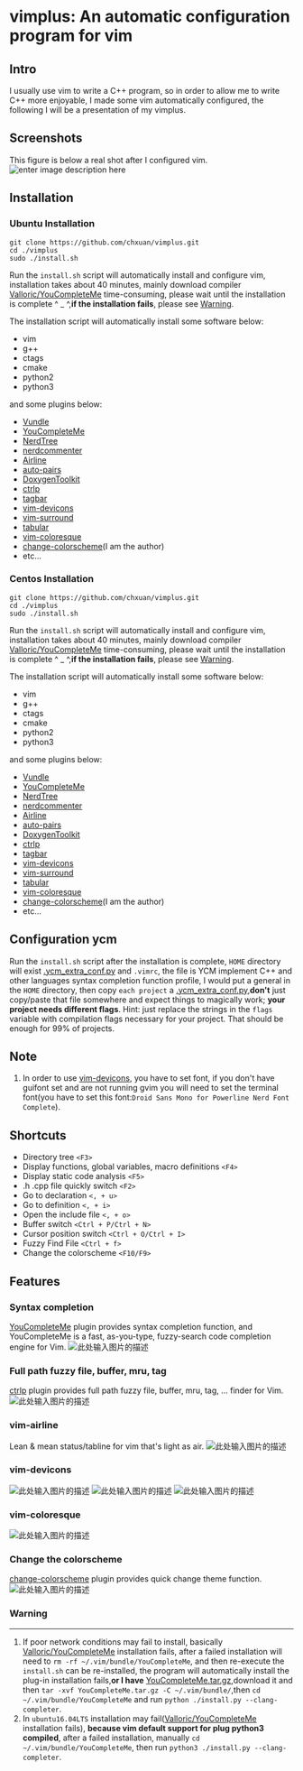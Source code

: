 vimplus: An automatic configuration program for vim
===============================================


Intro
-----
I usually use vim to write a C++ program, so in order to allow me to write C++ more enjoyable, I made some vim automatically configured, the following I will be a presentation of my vimplus.

Screenshots
------------
This figure is below a real shot after I configured vim.
![enter image description here](https://raw.githubusercontent.com/chxuan/vimplus/master/screenshots/main.png)

Installation
------------
### Ubuntu Installation

    git clone https://github.com/chxuan/vimplus.git
    cd ./vimplus
    sudo ./install.sh

Run the `install.sh` script will automatically install and configure vim, installation takes about 40 minutes, mainly download compiler [Valloric/YouCompleteMe][1] time-consuming, please wait until the installation is complete ^ _ ^,**if the installation fails**, please see [Warning](#Warning).

The installation script will automatically install some software below:
 - vim
 - g++ 
 - ctags 
 - cmake
 - python2
 - python3

and some plugins below:

 - [Vundle][2]
 - [YouCompleteMe][3]
 - [NerdTree][4]
 - [nerdcommenter][5]
 - [Airline][6]
 - [auto-pairs][7]
 - [DoxygenToolkit][8]
 - [ctrlp][9]
 - [tagbar][10]
 - [vim-devicons][11]
 - [vim-surround][12]
 - [tabular][13]
 - [vim-coloresque][14]
 - [change-colorscheme][15](I am the author)
 - etc...

### Centos Installation

    git clone https://github.com/chxuan/vimplus.git
    cd ./vimplus
    sudo ./install.sh

Run the `install.sh` script will automatically install and configure vim, installation takes about 40 minutes, mainly download compiler [Valloric/YouCompleteMe][16] time-consuming, please wait until the installation is complete ^ _ ^,**if the installation fails**, please see [Warning](#Warning).

The installation script will automatically install some software below:
 - vim
 - g++ 
 - ctags 
 - cmake
 - python2
 - python3

and some plugins below:

 - [Vundle][17]
 - [YouCompleteMe][18]
 - [NerdTree][19]
 - [nerdcommenter][20]
 - [Airline][21]
 - [auto-pairs][22]
 - [DoxygenToolkit][23]
 - [ctrlp][24]
 - [tagbar][25]
 - [vim-devicons][26]
 - [vim-surround][27]
 - [tabular][28]
 - [vim-coloresque][29]
 - [change-colorscheme][30](I am the author)
 - etc...

Configuration ycm
------------
Run the `install.sh` script after the installation is complete, `HOME` directory will exist [.ycm_extra_conf.py][31] and `.vimrc`, the file is YCM implement C++ and other languages syntax completion function profile, I would put a general in the `HOME` directory, then copy `each project` a [.ycm_extra_conf.py][32],**don't** just copy/paste that file somewhere and expect things to magically work; **your project needs different flags**. Hint: just replace the strings in the `flags` variable with compilation flags necessary for your project. That should be enough for 99% of projects.

Note
------------
 1. In order to use [vim-devicons][33], you have to set font, if you don't have guifont set and are not running gvim you will need to set the terminal font(you have to set this font:`Droid Sans Mono for Powerline Nerd Font Complete`).
 
Shortcuts
------------
 - Directory tree `<F3>`
 - Display functions, global variables, macro definitions `<F4>`
 - Display static code analysis `<F5>`
 - .h .cpp file quickly switch `<F2>`
 - Go to declaration `<, + u>`
 - Go to definition `<, + i>`
 - Open the include file `<, + o>`
 - Buffer switch `<Ctrl + P/Ctrl + N>`
 - Cursor position switch `<Ctrl + O/Ctrl + I>`
 - Fuzzy Find File `<Ctrl + f>`
 - Change the colorscheme `<F10/F9>`

Features
------------
### Syntax completion

[YouCompleteMe][34] plugin provides syntax completion function, and YouCompleteMe is a fast, as-you-type, fuzzy-search code completion engine for Vim.
![此处输入图片的描述][35]

### Full path fuzzy file, buffer, mru, tag
[ctrlp][36] plugin provides full path fuzzy file, buffer, mru, tag, ... finder for Vim.
![此处输入图片的描述][37]

### vim-airline
Lean & mean status/tabline for vim that's light as air.
![此处输入图片的描述][38]

### vim-devicons
![此处输入图片的描述][40]
![此处输入图片的描述][41]
![此处输入图片的描述][42]

### vim-coloresque
![此处输入图片的描述][39]

### Change the colorscheme
[change-colorscheme][43] plugin provides quick change theme function.
![此处输入图片的描述][44]

### <span id="Warning">**Warning**</span>
------------
 1. If poor network conditions may fail to install, basically [Valloric/YouCompleteMe][45] installation fails, after a failed installation will need to `rm -rf ~/.vim/bundle/YouCompleteMe`, and then re-execute the `install.sh` can be re-installed, the program will automatically install the plug-in installation fails,**or I have** [YouCompleteMe.tar.gz][46],download it and then `tar -xvf YouCompleteMe.tar.gz -C ~/.vim/bundle/`,then `cd ~/.vim/bundle/YouCompleteMe` and run `python ./install.py --clang-completer`.
 2. In `ubuntu16.04LTS` installation may fail([Valloric/YouCompleteMe][47] installation fails), **because vim default support for plug python3 compiled**, after a failed installation, manually `cd ~/.vim/bundle/YouCompleteMe`, then run `python3 ./install.py --clang-completer`.


  [1]: https://github.com/Valloric/YouCompleteMe
  [2]: https://github.com/VundleVim/Vundle.vim
  [3]: https://github.com/Valloric/YouCompleteMe
  [4]: https://github.com/scrooloose/nerdtree
  [5]: https://github.com/scrooloose/nerdcommenter
  [6]: https://github.com/vim-airline/vim-airline
  [7]: https://github.com/jiangmiao/auto-pairs
  [8]: https://github.com/vim-scripts/DoxygenToolkit.vim
  [9]: https://github.com/ctrlpvim/ctrlp.vim
  [10]: https://github.com/majutsushi/tagbar
  [11]: https://github.com/ryanoasis/vim-devicons
  [12]: https://github.com/tpope/vim-surround
  [13]: https://github.com/godlygeek/tabular
  [14]: https://github.com/gorodinskiy/vim-coloresque
  [15]: https://github.com/chxuan/change-colorscheme
  [16]: https://github.com/Valloric/YouCompleteMe
  [17]: https://github.com/VundleVim/Vundle.vim
  [18]: https://github.com/Valloric/YouCompleteMe
  [19]: https://github.com/scrooloose/nerdtree
  [20]: https://github.com/scrooloose/nerdcommenter
  [21]: https://github.com/vim-airline/vim-airline
  [22]: https://github.com/jiangmiao/auto-pairs
  [23]: https://github.com/vim-scripts/DoxygenToolkit.vim
  [24]: https://github.com/ctrlpvim/ctrlp.vim
  [25]: https://github.com/majutsushi/tagbar
  [26]: https://github.com/ryanoasis/vim-devicons
  [27]: https://github.com/tpope/vim-surround
  [28]: https://github.com/godlygeek/tabular
  [29]: https://github.com/gorodinskiy/vim-coloresque
  [30]: https://github.com/chxuan/change-colorscheme
  [31]: https://github.com/chxuan/vimplus/blob/master/.ycm_extra_conf.py
  [32]: https://github.com/chxuan/vimplus/blob/master/.ycm_extra_conf.py
  [33]: https://github.com/ryanoasis/vim-devicons
  [34]: https://github.com/VundleVim/Vundle.vim
  [35]: https://camo.githubusercontent.com/1f3f922431d5363224b20e99467ff28b04e810e2/687474703a2f2f692e696d6775722e636f6d2f304f50346f6f642e676966
  [36]: https://github.com/ctrlpvim/ctrlp.vim
  [37]: https://camo.githubusercontent.com/e15ac916ab9a14dd07135cb2d985cc7333200a38/687474703a2f2f692e696d6775722e636f6d2f614f63774877742e706e67
  [38]: https://camo.githubusercontent.com/ba79534309330accd776a8d2a0712f7c4037d7f9/68747470733a2f2f662e636c6f75642e6769746875622e636f6d2f6173736574732f3330363530322f313037323632332f34346332393261302d313439352d313165332d396365362d6463616461336631633533362e676966
  [39]: https://camo.githubusercontent.com/70916a51f45b5729332803c5de303f6f1849fc50/68747470733a2f2f7261772e6769746875622e636f6d2f676f726f64696e736b69792f76696d2d636f6c6f7265737175652f6d61737465722f73637265656e2e706e67
  [40]: https://raw.githubusercontent.com/wiki/ryanoasis/vim-devicons/screenshots/v0.8.x/nerdtree-1.png
  [41]: https://raw.githubusercontent.com/wiki/ryanoasis/vim-devicons/screenshots/v0.8.x/nerdtree-2.png
  [42]: https://raw.githubusercontent.com/wiki/ryanoasis/vim-devicons/screenshots/v0.8.x/nerdtree-3.png
  [43]: https://github.com/chxuan/change-colorscheme
  [44]: https://raw.githubusercontent.com/chxuan/vimplus/master/screenshots/change-colorscheme.gif
  [45]: https://github.com/Valloric/YouCompleteMe
  [46]: http://pan.baidu.com/s/1kUIa1kN
  [47]: https://github.com/Valloric/YouCompleteMe
